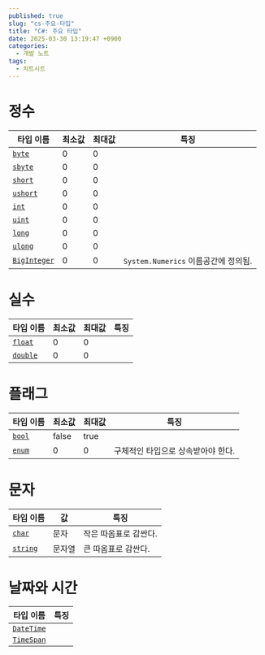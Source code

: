 ```yaml
---
published: true
slug: "cs-주요-타입"
title: "C#: 주요 타입"
date: 2025-03-30 13:19:47 +0900
categories:
  - 개발 노트
tags:
  - 치트시트
---
```

# 정수

| 타입 이름 | 최소값 | 최대값 | 특징 |
|---|---|---|---|
| [`byte`][ref-byte] | 0 | 0 | |
| [`sbyte`][ref-sbyte] | 0 | 0 | |
| [`short`][ref-short] | 0 | 0 | |
| [`ushort`][ref-ushort] | 0 | 0 | |
| [`int`][ref-int] | 0 | 0 | |
| [`uint`][ref-uint] | 0 | 0 | |
| [`long`][ref-long] | 0 | 0 | |
| [`ulong`][ref-ulong] | 0 | 0 | |
| [`BigInteger`][ref-biginteger] | 0 | 0 | `System.Numerics` 이름공간에 정의됨. |

[ref-byte]: https://learn.microsoft.com/en-us/dotnet/api/system.byte
[ref-sbyte]: https://learn.microsoft.com/en-us/dotnet/api/system.sbyte
[ref-short]: https://learn.microsoft.com/en-us/dotnet/api/system.int16
[ref-ushort]: https://learn.microsoft.com/en-us/dotnet/api/system.uint16
[ref-int]: https://learn.microsoft.com/en-us/dotnet/api/system.int32
[ref-uint]: https://learn.microsoft.com/en-us/dotnet/api/system.uint32
[ref-long]: https://learn.microsoft.com/en-us/dotnet/api/system.int64
[ref-ulong]: https://learn.microsoft.com/en-us/dotnet/api/system.uint64
[ref-biginteger]: https://learn.microsoft.com/en-us/dotnet/api/system.numerics.biginteger

# 실수

| 타입 이름 | 최소값 | 최대값 | 특징 |
|---|---|---|---|
| [`float`][ref-float] | 0 | 0 | |
| [`double`][ref-double] | 0 | 0 | |

[ref-float]: https://learn.microsoft.com/en-us/dotnet/api/system.single
[ref-double]: https://learn.microsoft.com/en-us/dotnet/api/system.double

# 플래그

| 타입 이름 | 최소값 | 최대값 | 특징 |
|---|---|---|---|
| [`bool`][ref-bool] | false | true | |
| [`enum`][ref-enum] | 0 | 0 | 구체적인 타입으로 상속받아야 한다. |

[ref-bool]: https://learn.microsoft.com/ko-kr/dotnet/csharp/language-reference/builtin-types/bool
[ref-enum]: https://learn.microsoft.com/ko-kr/dotnet/csharp/language-reference/builtin-types/enum

# 문자

| 타입 이름 | 값 | 특징 |
|---|---|---|
| [`char`][ref-char] | 문자 | 작은 따옴표로 감싼다. |
| [`string`][ref-string] | 문자열 | 큰 따옴표로 감싼다. |

[ref-char]: https://learn.microsoft.com/en-us/dotnet/api/system.char
[ref-string]: https://learn.microsoft.com/en-us/dotnet/api/system.string

# 날짜와 시간

| 타입 이름 | 특징 |
|---|---|
| [`DateTime`][ref-DateTime] |  |
| [`TimeSpan`][ref-TimeSpan] |  |

[ref-datetime]: https://learn.microsoft.com/en-us/dotnet/api/system.datetime
[ref-timespan]: https://learn.microsoft.com/en-us/dotnet/api/system.timespan
